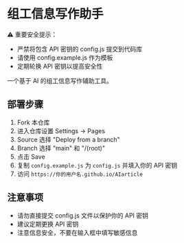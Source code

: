 # 组工信息写作助手

⚠️ 重要安全提示：
- 严禁将包含 API 密钥的 config.js 提交到代码库
- 请使用 config.example.js 作为模板
- 定期轮换 API 密钥以提高安全性

一个基于 AI 的组工信息写作辅助工具。

## 部署步骤

1. Fork 本仓库
2. 进入仓库设置 Settings -> Pages
3. Source 选择 "Deploy from a branch"
4. Branch 选择 "main" 和 "/(root)"
5. 点击 Save
6. 复制 `config.example.js` 为 `config.js` 并填入你的 API 密钥
7. 访问 `https://你的用户名.github.io/AIarticle`

## 注意事项

- 请勿直接提交 config.js 文件以保护你的 API 密钥
- 建议定期更换 API 密钥
- 注意信息安全，不要在输入框中填写敏感信息
